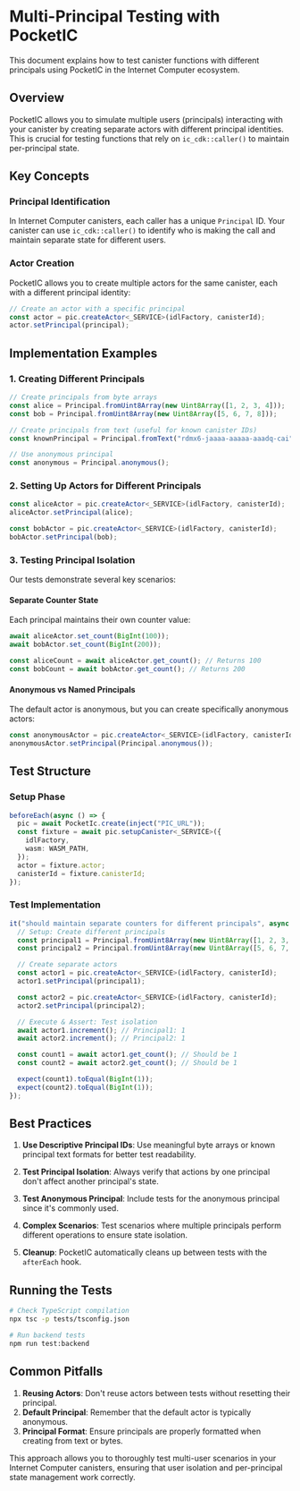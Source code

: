 # Multi-Principal Testing with PocketIC

This document explains how to test canister functions with different principals using PocketIC in the Internet Computer ecosystem.

## Overview

PocketIC allows you to simulate multiple users (principals) interacting with your canister by creating separate actors with different principal identities. This is crucial for testing functions that rely on `ic_cdk::caller()` to maintain per-principal state.

## Key Concepts

### Principal Identification

In Internet Computer canisters, each caller has a unique `Principal` ID. Your canister can use `ic_cdk::caller()` to identify who is making the call and maintain separate state for different users.

### Actor Creation

PocketIC allows you to create multiple actors for the same canister, each with a different principal identity:

```typescript
// Create an actor with a specific principal
const actor = pic.createActor<_SERVICE>(idlFactory, canisterId);
actor.setPrincipal(principal);
```

## Implementation Examples

### 1. Creating Different Principals

```typescript
// Create principals from byte arrays
const alice = Principal.fromUint8Array(new Uint8Array([1, 2, 3, 4]));
const bob = Principal.fromUint8Array(new Uint8Array([5, 6, 7, 8]));

// Create principals from text (useful for known canister IDs)
const knownPrincipal = Principal.fromText("rdmx6-jaaaa-aaaaa-aaadq-cai");

// Use anonymous principal
const anonymous = Principal.anonymous();
```

### 2. Setting Up Actors for Different Principals

```typescript
const aliceActor = pic.createActor<_SERVICE>(idlFactory, canisterId);
aliceActor.setPrincipal(alice);

const bobActor = pic.createActor<_SERVICE>(idlFactory, canisterId);
bobActor.setPrincipal(bob);
```

### 3. Testing Principal Isolation

Our tests demonstrate several key scenarios:

#### Separate Counter State

Each principal maintains their own counter value:

```typescript
await aliceActor.set_count(BigInt(100));
await bobActor.set_count(BigInt(200));

const aliceCount = await aliceActor.get_count(); // Returns 100
const bobCount = await bobActor.get_count(); // Returns 200
```

#### Anonymous vs Named Principals

The default actor is anonymous, but you can create specifically anonymous actors:

```typescript
const anonymousActor = pic.createActor<_SERVICE>(idlFactory, canisterId);
anonymousActor.setPrincipal(Principal.anonymous());
```

## Test Structure

### Setup Phase

```typescript
beforeEach(async () => {
  pic = await PocketIc.create(inject("PIC_URL"));
  const fixture = await pic.setupCanister<_SERVICE>({
    idlFactory,
    wasm: WASM_PATH,
  });
  actor = fixture.actor;
  canisterId = fixture.canisterId;
});
```

### Test Implementation

```typescript
it("should maintain separate counters for different principals", async () => {
  // Setup: Create different principals
  const principal1 = Principal.fromUint8Array(new Uint8Array([1, 2, 3, 4]));
  const principal2 = Principal.fromUint8Array(new Uint8Array([5, 6, 7, 8]));

  // Create separate actors
  const actor1 = pic.createActor<_SERVICE>(idlFactory, canisterId);
  actor1.setPrincipal(principal1);

  const actor2 = pic.createActor<_SERVICE>(idlFactory, canisterId);
  actor2.setPrincipal(principal2);

  // Execute & Assert: Test isolation
  await actor1.increment(); // Principal1: 1
  await actor2.increment(); // Principal2: 1

  const count1 = await actor1.get_count(); // Should be 1
  const count2 = await actor2.get_count(); // Should be 1

  expect(count1).toEqual(BigInt(1));
  expect(count2).toEqual(BigInt(1));
});
```

## Best Practices

1. **Use Descriptive Principal IDs**: Use meaningful byte arrays or known principal text formats for better test readability.

2. **Test Principal Isolation**: Always verify that actions by one principal don't affect another principal's state.

3. **Test Anonymous Principal**: Include tests for the anonymous principal since it's commonly used.

4. **Complex Scenarios**: Test scenarios where multiple principals perform different operations to ensure state isolation.

5. **Cleanup**: PocketIC automatically cleans up between tests with the `afterEach` hook.

## Running the Tests

```bash
# Check TypeScript compilation
npx tsc -p tests/tsconfig.json

# Run backend tests
npm run test:backend
```

## Common Pitfalls

1. **Reusing Actors**: Don't reuse actors between tests without resetting their principal.
2. **Default Principal**: Remember that the default actor is typically anonymous.
3. **Principal Format**: Ensure principals are properly formatted when creating from text or bytes.

This approach allows you to thoroughly test multi-user scenarios in your Internet Computer canisters, ensuring that user isolation and per-principal state management work correctly.
